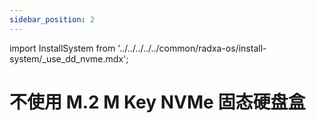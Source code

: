 ```yaml
---
sidebar_position: 2
---
```


import InstallSystem from '../../../../../common/radxa-os/install-system/\_use_dd_nvme.mdx';

# 不使用 M.2 M Key NVMe 固态硬盘盒

<InstallSystem tag="m2_2230" />
